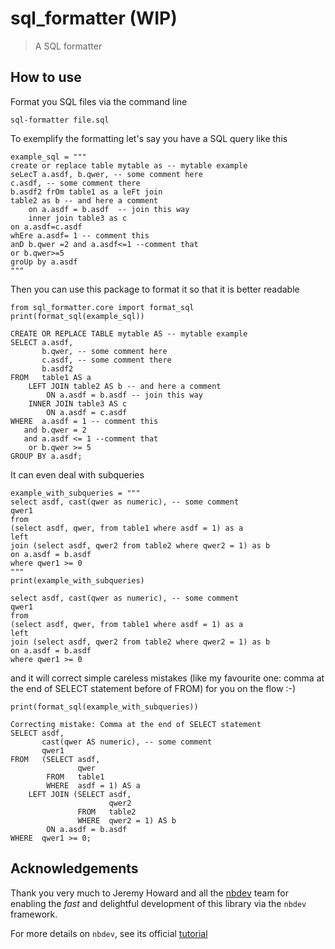 # sql_formatter (WIP)
> A SQL formatter


## How to use

Format you SQL files via the command line

`sql-formatter file.sql`

To exemplify the formatting let's say you have a SQL query like this

```
example_sql = """
create or replace table mytable as -- mytable example
seLecT a.asdf, b.qwer, -- some comment here
c.asdf, -- some comment there
b.asdf2 frOm table1 as a leFt join 
table2 as b -- and here a comment
    on a.asdf = b.asdf  -- join this way
    inner join table3 as c
on a.asdf=c.asdf
whEre a.asdf= 1 -- comment this
anD b.qwer =2 and a.asdf<=1 --comment that
or b.qwer>=5
groUp by a.asdf
"""
```

Then you can use this package to format it so that it is better readable

```
from sql_formatter.core import format_sql
print(format_sql(example_sql))
```

    CREATE OR REPLACE TABLE mytable AS -- mytable example
    SELECT a.asdf,
           b.qwer, -- some comment here
           c.asdf, -- some comment there
           b.asdf2
    FROM   table1 AS a
        LEFT JOIN table2 AS b -- and here a comment
            ON a.asdf = b.asdf -- join this way
        INNER JOIN table3 AS c
            ON a.asdf = c.asdf
    WHERE  a.asdf = 1 -- comment this
       and b.qwer = 2
       and a.asdf <= 1 --comment that
        or b.qwer >= 5
    GROUP BY a.asdf;


It can even deal with subqueries

```
example_with_subqueries = """
select asdf, cast(qwer as numeric), -- some comment
qwer1
from 
(select asdf, qwer, from table1 where asdf = 1) as a
left 
join (select asdf, qwer2 from table2 where qwer2 = 1) as b
on a.asdf = b.asdf
where qwer1 >= 0
"""
print(example_with_subqueries)
```

    
    select asdf, cast(qwer as numeric), -- some comment
    qwer1
    from 
    (select asdf, qwer, from table1 where asdf = 1) as a
    left 
    join (select asdf, qwer2 from table2 where qwer2 = 1) as b
    on a.asdf = b.asdf
    where qwer1 >= 0
    


and it will correct simple careless mistakes (like my favourite one: comma at the end of SELECT statement before of FROM) for you on the flow :-)

```
print(format_sql(example_with_subqueries))
```

    Correcting mistake: Comma at the end of SELECT statement
    SELECT asdf,
           cast(qwer AS numeric), -- some comment
           qwer1
    FROM   (SELECT asdf,
                   qwer
            FROM   table1
            WHERE  asdf = 1) AS a
        LEFT JOIN (SELECT asdf,
                          qwer2
                   FROM   table2
                   WHERE  qwer2 = 1) AS b
            ON a.asdf = b.asdf
    WHERE  qwer1 >= 0;


## Acknowledgements

Thank you very much to Jeremy Howard and all the [nbdev](https://github.com/fastai/nbdev) team for enabling the *fast* and delightful development of this library via the `nbdev` framework.

For more details on `nbdev`, see its official [tutorial](https://nbdev.fast.ai/tutorial.html)

